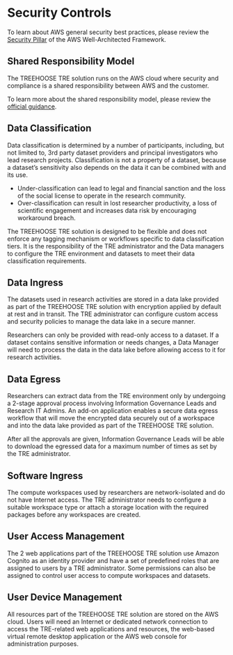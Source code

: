# Security Controls

To learn about AWS general security best practices, please review the [Security Pillar](https://docs.aws.amazon.com/wellarchitected/latest/security-pillar/security.html) of the AWS Well-Architected Framework.

## Shared Responsibility Model

The TREEHOOSE TRE solution runs on the AWS cloud where security and compliance is a shared responsibility between AWS and the customer.

To learn more about the shared responsibility model, please review the [official guidance](https://docs.aws.amazon.com/wellarchitected/latest/security-pillar/shared-responsibility.html).

## Data Classification

Data classification is determined by a number of participants, including, but not limited to, 3rd party dataset providers and principal investigators who lead research projects. Classification is not a property of a dataset, because a dataset’s sensitivity also depends on the data it can be combined with and its use.

- Under-classification can lead to legal and financial sanction and the loss of the social license to operate in the research community.
- Over-classification can result in lost researcher productivity, a loss of scientific engagement and increases data risk by encouraging workaround breach.

The TREEHOOSE TRE solution is designed to be flexible and does not enforce any tagging mechanism or workflows specific to data classification tiers. It is the responsibility of the TRE administrator and the Data managers to configure the TRE environment and datasets to meet their data classification requirements.

## Data Ingress

The datasets used in research activities are stored in a data lake provided as part of the TREEHOOSE TRE solution with encryption applied by default at rest and in transit. The TRE administrator can configure custom access and security policies to manage the data lake in a secure manner.

Researchers can only be provided with read-only access to a dataset. If a dataset contains sensitive information or needs changes, a Data Manager will need to process the data in the data lake before allowing access to it for research activities.

## Data Egress

Researchers can extract data from the TRE environment only by undergoing a 2-stage approval process involving Information Governance Leads and Research IT Admins. An add-on application enables a secure data egress workflow that will move the encrypted data securely out of a workspace and into the data lake provided as part of the TREEHOOSE TRE solution.

After all the approvals are given, Information Governance Leads will be able to download the egressed data for a maximum number of times as set by the TRE administrator.

## Software Ingress

The compute workspaces used by researchers are network-isolated and do not have Internet access. The TRE administrator needs to configure a suitable workspace type or attach a storage location with the required packages before any workspaces are created.

## User Access Management

The 2 web applications part of the TREEHOOSE TRE solution use Amazon Cognito as an identity provider and have a set of predefined roles that are assigned to users by a TRE administrator. Some permissions can also be assigned to control user access to compute workspaces and datasets.

## User Device Management

All resources part of the TREEHOOSE TRE solution are stored on the AWS cloud. Users will need an Internet or dedicated network connection to access the TRE-related web applications and resources, the web-based virtual remote desktop application or the AWS web console for administration purposes.
